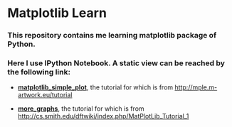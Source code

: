Matplotlib Learn
==========

### This repository contains me learning matplotlib package of Python.


### Here I use IPython Notebook. A static view can be reached by the following link:

* **[matplotlib_simple_plot](http://nbviewer.ipython.org/github/joemliang/matplotlib_learn/blob/master/matplotlib_simple_plot.ipynb)**, the tutorial for which is from <http://mple.m-artwork.eu/tutorial>

* **[more_graphs](http://nbviewer.ipython.org/github/joemliang/matplotlib_learn/blob/master/more_graphs.ipynb)**, the tutorial for which is from <http://cs.smith.edu/dftwiki/index.php/MatPlotLib_Tutorial_1>
